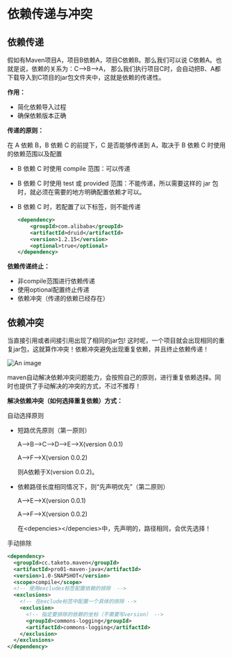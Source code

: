 # 依赖传递与冲突

## 依赖传递

假如有Maven项目A，项目B依赖A，项目C依赖B。那么我们可以说 C依赖A。也就是说，依赖的关系为：C—>B—>A， 那么我们执行项目C时，会自动把B、A都下载导入到C项目的jar包文件夹中，这就是依赖的传递性。

**作用：**

- 简化依赖导入过程
- 确保依赖版本正确

**传递的原则：**

在 A 依赖 B，B 依赖 C 的前提下，C 是否能够传递到 A，取决于 B 依赖 C 时使用的依赖范围以及配置

- B 依赖 C 时使用 compile 范围：可以传递

- B 依赖 C 时使用 test 或 provided 范围：不能传递，所以需要这样的 jar 包时，就必须在需要的地方明确配置依赖才可以。

- B 依赖 C 时，若配置了以下标签，则不能传递

  ```xml
  <dependency>
      <groupId>com.alibaba</groupId>
      <artifactId>druid</artifactId>
      <version>1.2.15</version>
      <optional>true</optional>
  </dependency>
  ```

**依赖传递终止：**

- 非compile范围进行依赖传递
- 使用optional配置终止传递
- 依赖冲突（传递的依赖已经存在）

## 依赖冲突

当直接引用或者间接引用出现了相同的jar包! 这时呢，一个项目就会出现相同的重复jar包，这就算作冲突！依赖冲突避免出现重复依赖，并且终止依赖传递！

![An image](/img/java/build/maven/04.png)

maven自动解决依赖冲突问题能力，会按照自己的原则，进行重复依赖选择。同时也提供了手动解决的冲突的方式，不过不推荐！

**解决依赖冲突（如何选择重复依赖）方式：**

自动选择原则

- 短路优先原则（第一原则）

  A—>B—>C—>D—>E—>X(version 0.0.1)

  A—>F—>X(version 0.0.2)

  则A依赖于X(version 0.0.2)。

- 依赖路径长度相同情况下，则“先声明优先”（第二原则）

  A—>E—>X(version 0.0.1)

  A—>F—>X(version 0.0.2)

  在\<depencies>\</depencies>中，先声明的，路径相同，会优先选择！

手动排除

```xml
<dependency>
  <groupId>cc.taketo.maven</groupId>
  <artifactId>pro01-maven-java</artifactId>
  <version>1.0-SNAPSHOT</version>
  <scope>compile</scope>
  <!-- 使用excludes标签配置依赖的排除  -->
  <exclusions>
    <!-- 在exclude标签中配置一个具体的排除 -->
    <exclusion>
      <!-- 指定要排除的依赖的坐标（不需要写version） -->
      <groupId>commons-logging</groupId>
      <artifactId>commons-logging</artifactId>
    </exclusion>
  </exclusions>
</dependency>
```
